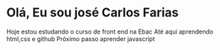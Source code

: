 # Olá, Eu sou josé Carlos Farias

Hoje  estou estudando o curso de front end na Ebac
Até aqui aprendendo html,css e github
Próximo passo aprender javascript



<!---
fariascarlos/fariascarlos is a ✨ special ✨ repository because its `README.md` (this file) appears on your GitHub profile.
You can click the Preview link to take a look at your changes.
--->
